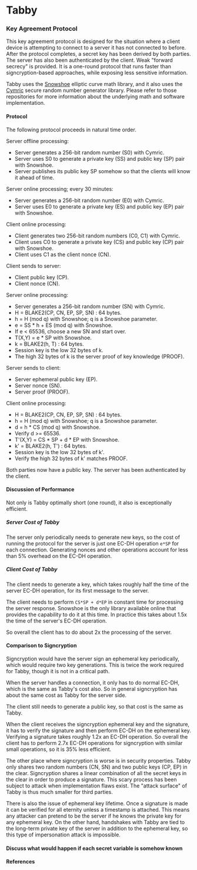 # Tabby
### Key Agreement Protocol

This key agreement protocol is designed for the situation where a client device
is attempting to connect to a server it has not connected to before.  After the
protocol completes, a secret key has been derived by both parties.  The server
has also been authenticated by the client.  Weak "forward secrecy" is provided.
It is a one-round protocol that runs faster than signcryption-based approaches,
while exposing less sensitive information.

Tabby uses the [Snowshoe](https://github.com/catid/snowshoe/) elliptic curve
math library, and it also uses the [Cymric](https://github.com/catid/cymric/)
secure random number generator library.  Please refer to those repositories for
more information about the underlying math and software implementation.

#### Protocol

The following protocol proceeds in natural time order.

Server offline processing:

+ Server generates a 256-bit random number (S0) with Cymric.
+ Server uses S0 to generate a private key (SS) and public key (SP) pair with Snowshoe.
+ Server publishes its public key SP somehow so that the clients will know it ahead of time.

Server online processing; every 30 minutes:

+ Server generates a 256-bit random number (E0) with Cymric.
+ Server uses E0 to generate a private key (ES) and public key (EP) pair with Snowshoe.

Client online processing:

+ Client generates two 256-bit random numbers (C0, C1) with Cymric.
+ Client uses C0 to generate a private key (CS) and public key (CP) pair with Snowshoe.
+ Client uses C1 as the client nonce (CN).

Client sends to server:

+ Client public key (CP).
+ Client nonce (CN).

Server online processing:

+ Server generates a 256-bit random number (SN) with Cymric.
+ H = BLAKE2(CP, CN, EP, SP, SN) : 64 bytes.
+ h = H (mod q) with Snowshoe; q is a Snowshoe parameter.
+ e = SS * h + ES (mod q) with Snowshoe.
+ If e < 65536, choose a new SN and start over.
+ T(X,Y) = e * SP with Snowshoe.
+ k = BLAKE2(h, T) : 64 bytes.
+ Session key is the low 32 bytes of k.
+ The high 32 bytes of k is the server proof of key knowledge (PROOF).

Server sends to client:

+ Server ephemeral public key (EP).
+ Server nonce (SN).
+ Server proof (PROOF).

Client online processing:

+ H = BLAKE2(CP, CN, EP, SP, SN) : 64 bytes.
+ h = H (mod q) with Snowshoe; q is a Snowshoe parameter.
+ d = h * CS (mod q) with Snowshoe.
+ Verify d >= 65536.
+ T'(X,Y) = CS * SP + d * EP with Snowshoe.
+ k' = BLAKE2(h, T') : 64 bytes.
+ Session key is the low 32 bytes of k'.
+ Verify the high 32 bytes of k' matches PROOF.

Both parties now have a public key.
The server has been authenticated by the client.

#### Discussion of Performance

Not only is Tabby optimally short (one round), it also is exceptionally efficient.

##### Server Cost of Tabby

The server only periodically needs to generate new keys, so the cost of running
the protocol for the server is just one EC-DH operation `e*SP` for each
connection.  Generating nonces and other operations account for less than 5%
overhead on the EC-DH operation.

##### Client Cost of Tabby

The client needs to generate a key, which takes roughly half the time of the
server EC-DH operation, for its first message to the server.

The client needs to perform `CS*SP + d*EP` in constant time for processing the
server response.  Snowshoe is the only library available online that provides
the capability to do it at this time.  In practice this takes about 1.5x the
time of the server's EC-DH operation.

So overall the client has to do about 2x the processing of the server.

#### Comparison to Signcryption

Signcryption would have the server sign an ephemeral key periodically, which
would require two key generations.  This is twice the work required for Tabby,
though it is not in a critical path.

When the server handles a connection, it only has to do normal EC-DH, which is
the same as Tabby's cost also.  So in general signcryption has about the same
cost as Tabby for the server side.

The client still needs to generate a public key, so that cost is the same as
Tabby.

When the client receives the signcryption ephemeral key and the signature, it
has to verify the signature and then perform EC-DH on the ephemeral key.
Verifying a signature takes roughly 1.2x an EC-DH operation.  So overall the
client has to perform 2.7x EC-DH operations for signcryption with similar small
operations, so it is 35% less efficient.

The other place where signcryption is worse is in security properties.  Tabby
only shares two random numbers (CN, SN) and two public keys (CP, EP) in the
clear.  Signcryption shares a linear combination of all the secret keys in the
clear in order to produce a signature.  This scary process has been subject to
attack when implementation flaws exist.  The "attack surface" of Tabby is thus
much smaller for third parties.

There is also the issue of ephemeral key lifetime.  Once a signature is made it
can be verified for all eternity unless a timestamp is attached.  This means
any attacker can pretend to be the server if he knows the private key for any
ephemeral key.  On the other hand, handshakes with Tabby are tied to the
long-term private key of the server in addition to the ephemeral key, so this
type of impersonation attack is impossible.

#### Discuss what would happen if each secret variable is somehow known

#### References

